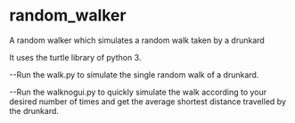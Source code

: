 # random_walker
A random walker which simulates a random walk taken by a drunkard

It uses the turtle library of python 3.

--Run the walk.py to simulate the single random walk of a drunkard.

--Run the walknogui.py to quickly simulate the walk according to your desired number of times and get the average shortest distance travelled by the drunkard.
